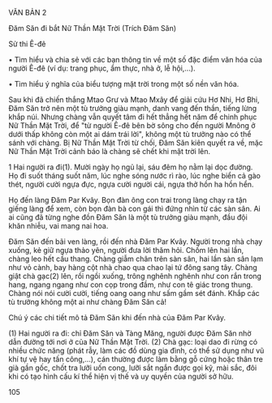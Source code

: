 VĂN BẢN 2

Đăm Săn đi bắt Nữ Thần Mặt Trời
(Trích Đăm Săn)

Sử thi Ê-đê

• Tìm hiểu và chia sẻ với các bạn thông tin về một số đặc điểm văn hóa của người Ê-đê (ví dụ: trang phục, ẩm thực, nhà ở, lễ hội,...).

• Tìm hiểu ý nghĩa của biểu tượng mặt trời trong một số nền văn hóa.

Sau khi đã chiến thắng Mtao Grư và Mtao Mxây để giải cứu Hơ Nhi, Hơ Bhi, Đăm Săn trở nên một tù trưởng giàu mạnh, danh vang đến thần, tiếng lừng khắp núi. Nhưng chàng vẫn quyết tâm đi hết thẳng hết năm để chinh phục Nữ Thần Mặt Trời, để "từ người Ê-đê bên bờ sông cho đến người Mnông ở dưới thấp không còn một ai dám trái lời", không một tù trưởng nào có thể sánh với chàng. Bị Nữ Thần Mặt Trời từ chối, Đăm Săn kiên quyết ra về, mặc Nữ Thần Mặt Trời cảnh báo là chàng sẽ chết khi mặt trời lên.

1 Hai người ra đi(1). Mười ngày họ ngủ lại, sáu đêm họ nằm lại dọc đường. Họ đi suốt tháng suốt năm, lúc nghe sóng nước rì rào, lúc nghe biển cả gào thét, người cười ngựa đực, ngựa cười người cái, ngựa thở hồn ha hồn hển.

Họ đến làng Đăm Par Kvây. Bọn đàn ông con trai trong làng chạy ra tận giếng làng để xem, còn bọn đàn bà con gái thì đứng nhìn từ các sàn sân. Ai ai cũng đã từng nghe đồn Đăm Săn là một tù trưởng giàu mạnh, đầu đội khăn nhiễu, vai mang nai hoa.

Đăm Săn đến bãi ven làng, rồi đến nhà Đăm Par Kvây. Người trong nhà chạy xuống, kẻ giữ ngựa thảo yên, người đưa lời thăm hỏi. Chốm lên hai lần, chàng leo hết cầu thang. Chàng giẫm chân trên sàn sân, hai lần sàn sân lạm như vỏ cành, bay hàng cột nhà chao qua chao lại tứ đông sang tây. Chàng giật chà gạc(2) lên, rồi ngồi xuống, trông nghênh nghênh như con rắn trong hang, ngang ngang như con cọp trong đầm, như con tê giác trong thung. Chàng nói nói cười cười, tiếng oang oang như sấm gầm sét đánh. Khắp các tù trưởng không một ai như chàng Đăm Săn cả!

Chú ý các chi tiết mô tả Đăm Săn khi đến nhà của Đăm Par Kvây.

(1) Hai người ra đi: chỉ Đăm Săn và Tàng Măng, người được Đăm Săn nhờ dẫn đường tới nơi ở của Nữ Thần Mặt Trời.
(2) Chà gạc: loại dao đi rừng có nhiều chức năng (phát rẫy, làm các đồ dùng gia đình, có thể sử dụng như vũ khí tự vệ hay tấn công,...), cán thường được làm bằng gỗ cứng hoặc thân tre già gần gốc, chốt tra lưỡi uốn cong, lưỡi sắt ngắn được gọi kỹ, mài sắc, đôi khi có tạo hình cấu kí thể hiện vị thế và uy quyền của người sở hữu.

105